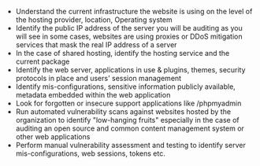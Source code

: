 * Understand the current infrastructure the website is using on the level of the hosting provider, location, Operating system
* Identify the public IP address of the server you will be auditing as you will see in some cases, websites are using proxies or DDoS mitigation services that mask the real IP address of a server
* In the case of shared hosting, identify the hosting service and the current package
* Identify the web server, applications in use & plugins, themes, security protocols in place and users' session management
* Identify mis-configurations, sensitive information publicly available, metadata embedded within the web application
* Look for forgotten or insecure support applications like /phpmyadmin   
* Run automated vulnerability scans against websites hosted by the organization to identify "low-hanging fruits" especially in the case of auditing an open source and common content management system or other web applications  
* Perform manual vulnerability assessment and testing to identify server mis-configurations, web sessions, tokens etc.
